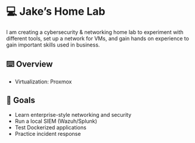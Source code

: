 # 💻 Jake’s Home Lab
I am creating a cybersecurity &amp; networking home lab to experiment with different tools, set up a network for VMs, and gain hands on experience to gain important skills used in business.

## ⌨️ Overview
- Virtualization: Proxmox

## 🧭 Goals
- Learn enterprise-style networking and security
- Run a local SIEM (Wazuh/Splunk)
- Test Dockerized applications
- Practice incident response
